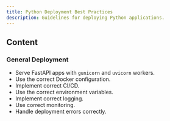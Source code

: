 ```yaml
---
title: Python Deployment Best Practices
description: Guidelines for deploying Python applications.
---
```


## Content

### General Deployment
- Serve FastAPI apps with `gunicorn` and `uvicorn` workers.
- Use the correct Docker configuration.
- Implement correct CI/CD.
- Use the correct environment variables.
- Implement correct logging.
- Use correct monitoring.
- Handle deployment errors correctly.
